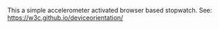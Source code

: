 This a simple accelerometer activated browser based stopwatch.
See: https://w3c.github.io/deviceorientation/
